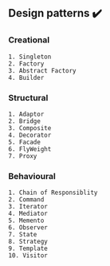 ## Design patterns :heavy_check_mark:
### Creational
    1. Singleton
    2. Factory
    3. Abstract Factory
    4. Builder
### Structural
    1. Adaptor
    2. Bridge
    3. Composite
    4. Decorator
    5. Facade
    6. FlyWeight
    7. Proxy
### Behavioural
    1. Chain of Responsiblity
    2. Command
    3. Iterator
    4. Mediator
    5. Memento
    6. Observer
    7. State
    8. Strategy
    9. Template
    10. Visitor